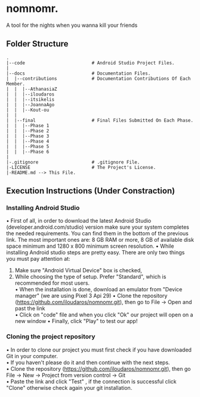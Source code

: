 # nomnomr.

A tool for the nights when you wanna kill your friends

## Folder Structure
```
.
|--code                         # Android Studio Project Files.
|
|--docs                         # Documentation Files.
|  |--contributions             # Documentation Contributions Of Each Member.
|  |  |--AthanasiaZ
|  |  |--iloudaros
|  |  |--itsikelis
|  |  |--JoannaAgo
|  |  |--Kout-ou
|  |  
|  |--final                     # Final Files Submitted On Each Phase.
|  |  |--Phase 1
|  |  |--Phase 2
|  |  |--Phase 3
|  |  |--Phase 4
|  |  |--Phase 5
|  |  |--Phase 6
|
|-.gitignore                    # .gitignore File.
|-LICENSE                       # The Project's License.
|-README.md --> This File.

```

## Execution Instructions (Under Constraction)

### Installing Android Studio
• First of all, in order to download the latest Android Studio (developer.android.com/studio)
version make sure your system completes the needed requirements. You can find them in the bottom
of the previous link.
The most important ones are: 8 GB RAM or more, 8 GB of available disk space minimum and 1280 x 800
minimum screen resolution.
• While installing Android studio steps are pretty easy. There are only two things you must pay attention at:
1. Make sure "Android Virtual Device" box is checked,
2. While choosing the type of setup. Prefer "Standard", which is recommended for most users.  
• When the installation is done, download an emulator from "Device manager" (we are using Pixel 3 Api 29)
• Clone the repository (https://github.com/iloudaros/nomnomr.git), then go to File -> Open and past
the link  
• Click on "code" file and when you click "Ok" our project will open on a new window
• Finally, click "Play" to test our app!

### Cloning the project repository
• In order to clone our project you must first check if you have downloaded Git in your computer.  
• If you haven't please do it and then continue with the next steps.  
• Clone the repository (https://github.com/iloudaros/nomnomr.git), then go File -> New -> Project
from version control -> Git  
• Paste the link and click "Test" , if the connection is successful click "Clone" otherwise check
again your git installation.
